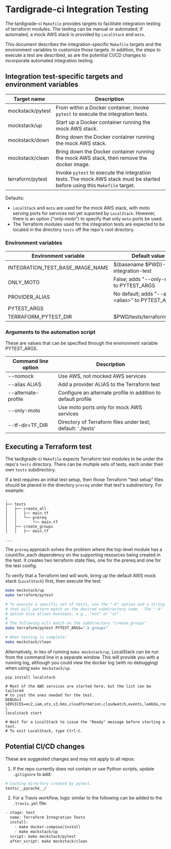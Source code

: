 # Tardigrade-ci Integration Testing

The tardigrade-ci `Makefile` provides targets to facilitate
integration testing of terraform modules.  The testing can be manual or
automated; if automated, a mock AWS stack is provided by `LocalStack` and `moto`.

This document describes the integration-specific `Makefile` targets and
the environment variables to customize those targets.  In addition,
the steps to execute a test are described, as are the potential CI/CD
changes to incorporate automated integration testing.

## Integration test-specific targets and environment variables

| Target name      | Description |
| ---------------- | ------------------------------------------ |
| mockstack/pytest | From within a Docker container, invoke `pytest` to execute the integration tests. |
| mockstack/up     | Start up a Docker container running the mock AWS stack. |
| mockstack/down   | Bring down the Docker container running the mock AWS stack. |
| mockstack/clean  | Bring down the Docker container running the mock AWS stack, then remove the docker image. |
| terraform/pytest | Invoke `pytest` to execute the integration tests. The mock AWS stack must be started before using this `Makefile` target. |

Defaults:

* `LocalStack` and `moto` are used for the mock AWS stack, with moto serving
ports for services not yet suported by `LocalStack`.  However, there is an
option ("only-moto") to specify that only `moto` ports be used.
* The Terraform modules used for the integration tests are expected to
be located in the directory `tests` off the repo\'s root directory.

### Environment variables

| Environment variable             | Default value |
| -------------------------------- | --------------------------------------- |
| INTEGRATION_TEST_BASE_IMAGE_NAME | $(basename $PWD)-integration-test |
| ONLY_MOTO                        | False; adds "--only-moto" to PYTEST_ARGS |
| PROVIDER_ALIAS                   | No default; adds "--alias \<alias\>" to PYTEST_ARGS |
| PYTEST_ARGS                      | |
| TERRAFORM_PYTEST_DIR             | $PWD/tests/terraform/pytest |

### Arguments to the automation script

These are values that can be specified through the environment variable
PYTEST_ARGS.

| Command line option | Description |
| ------------------- | ----------------------------------------------- |
| --nomock            | Use AWS, not mocked AWS services |
| --alias ALIAS       | Add a provider ALIAS to the Terraform test |
| --alternate-profile | Configure an alternate profile in addition to default profile |
| --only-moto         | Use moto ports only for mock AWS services |
| --tf-dir=TF_DIR     | Directory of Terraform files under test; default: './tests' |

## Executing a Terraform test

The tardigrade-ci `Makefile` expects Terraform test modules to be under
the repo's `tests` directory.  There can be multiple sets of tests, each
under their own `tests` subdirectory.

If a test requires an initial test setup, then those Terraform "test setup"
files should be placed in the directory `prereq` under that test\'s
subdirectory.  For example:

```
.
├── tests
│   ├── create_all
│   │   ├── main.tf
│   │   └── prereq
│   │       └── main.tf
│   ├── create_groups
│   │   ├── main.tf

...
```

The `prereq` approach solves the problem where the top-level module has a
count/for_each dependency on the supporting resources being created in
the test.  It creates two terraform state files, one for the prereq and
one for the test config.

To verify that a Terraform test will work, bring up the default AWS mock
stack (`LocalStack`) first, then execute the test:

```bash
make mockstack/up
make terraform/pytest

# To execute a specific set of tests, use the "-k" option and a string
# that will pattern match on the desired subdirectory name.  The "-k"
# option also allows booleans, e.g., "not" or "or".
#
# The following will match on the subdirectory "create_groups".
make terraform/pytest PYTEST_ARGS="-k groups"

# When testing is complete:
make mockstack/clean
```

Alternatively, in lieu of running `make mockstack/up`, LocalStack can be
run from the command line in a separate window. This will provide you with
a running log, although you could view the docker log (with no debugging)
when using `make mockstack/up`.

```
pip install localstack

# Most of the AWS services are started here, but the list can be tailored
# to just the ones needed for the test.
DEBUG=1 SERVICES=ec2,iam,sts,s3,kms,cloudformation,cloudwatch,events,lambda,route53,ssm,sns,sqs,glue,dynamodb \
localstack start

# Wait for a LocalStack to issue the "Ready" message before starting a test.
# To exit LocalStack, type Ctrl-C.
```

## Potential CI/CD changes 

These are suggested changes and may not apply to all repos:

1.  If the repo currently does not contain or use Python scripts,
    update `.gitignore` to add:

```bash
# Caching directory created by pytest.
tests/__pycache__/
```

2.  For a Travis workflow, logic similar to the following can be added
    to the `.travis.yml` file:

```bash
- stage: test
  name: Terraform Integration Tests
  install:
    - make docker-compose/install
    - make mockstack/up
  script: make mockstack/pytest
  after_script: make mockstack/clean
```
